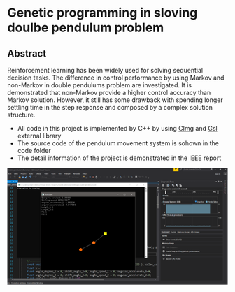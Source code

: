 # Genetic programming in sloving doulbe pendulum problem

## Abstract

Reinforcement learning has been widely used for solving sequential decision tasks. The difference in control performance by using Markov and non-Markov in double pendulums problem are investigated. It is demonstrated that non-Markov provide a higher control accuracy than Markov solution. However, it still has some drawback with spending longer settling time in the step response and composed by a complex solution structure.

* All code in this project is implemented by C++ by using [CImg](http://cimg.eu/) and [Gsl](https://www.gnu.org/software/gsl/) external library 
* The source code of the pendulum movement system is sohown in the code folder
* The detail information of the project is demonstrated in the IEEE report

![alt text](https://github.com/yuchehuang/Msc-Project/blob/master/Interim%20report/Simulation.png?raw=true)


